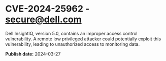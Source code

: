 # CVE-2024-25962 - secure@dell.com

Dell InsightIQ, version 5.0, contains an improper access control vulnerability. A remote low privileged attacker could potentially exploit this vulnerability, leading to unauthorized access to monitoring data.

**Publish date:** 2024-03-27
